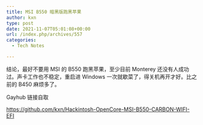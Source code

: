 ```yaml
---
title: MSI B550 暗黑版跑黑苹果
author: kxn
type: post
date: 2021-11-07T05:01:08+00:00
url: /index.php/archives/557
categories:
  - Tech Notes

---
```

结论，最好不要用 MSI 的 B550 跑黑苹果，至少目前 Monterey 还没有人成功过。声卡工作也不稳定，重启进 Windows 一次就歇菜了，得关机再开才好。比之前的 B450 麻烦多了。

Gayhub 链接自取

<https://github.com/kxn/Hackintosh-OpenCore-MSI-B550-CARBON-WIFI-EFI>